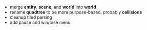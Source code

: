 * merge **entity**, **scene**, and **world** into **world**
* rename **quadtree** to be more purpose-based, probably **collisions**
* cleanup tiled parsing
* add pause and win/lose menu